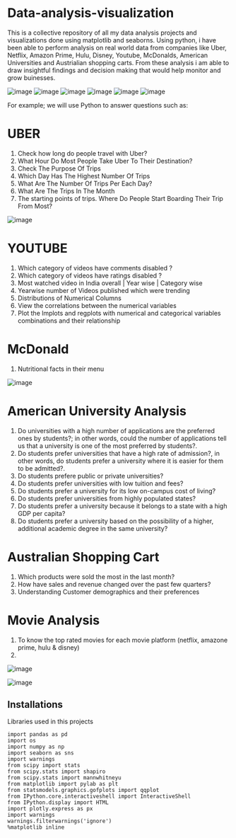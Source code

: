 
# Data-analysis-visualization

This is a collective repository of all my data analysis projects and visualizations done using matplotlib and seaborns. 
Using python, i have been able to perform analysis on real world data from companies like Uber, Netflix, Amazon Prime, Hulu, Disney, Youtube, McDonalds, American Universities and Austrialian shopping carts. From these analysis i am able to draw insightful findings and decision making that would help monitor and grow buinesses.

![image](https://github.com/Eugochi/Data-analysis-visualizationn/assets/123215066/e488751d-6a59-456e-881c-af92f17ba84c)
![image](https://github.com/Eugochi/Data-analysis-visualizationn/assets/123215066/6d215d82-a79c-4f73-9d90-728a93f90e0b)
![image](https://github.com/Eugochi/Data-analysis-visualizationn/assets/123215066/d5512c6d-e586-4df4-85d7-34fb54ddd8b5)
![image](https://github.com/Eugochi/Data-analysis-visualizationn/assets/123215066/0d6ae8b2-ace0-4b49-979f-727471e8924f)
![image](https://github.com/Eugochi/Data-analysis-visualizationn/assets/123215066/fbdfc66e-470f-43e9-9cc4-d2b28002f967)
![image](https://github.com/Eugochi/Data-analysis-visualizationn/assets/123215066/23549466-b0d0-4da4-9672-e1cd387d42ae)



For example; we will use Python to answer questions such as:

# UBER
1. Check how long do people travel with Uber?
2. What Hour Do Most People Take Uber To Their Destination?
3. Check The Purpose Of Trips
4. Which Day Has The Highest Number Of Trips
5. What Are The Number Of Trips Per Each Day?
6. What Are The Trips In The Month
7. The starting points of trips. Where Do People Start Boarding Their Trip From Most?

![image](https://github.com/Eugochi/Data-analysis-visualizationn/assets/123215066/8c705328-fcfb-4269-8850-9b71029c9e96)


# YOUTUBE
1) Which category of videos have comments disabled ?
2) Which category of videos have ratings disabled ?
3) Most watched video in India overall | Year wise | Category wise
4) Yearwise number of Videos published which were trending
5) Distributions of Numerical Columns
6) View the correlations between the numerical variables
7) Plot the lmplots and regplots with numerical and categorical variables combinations and their relationship

# McDonald
1. Nutritional facts in their menu

![image](https://github.com/Eugochi/Data-analysis-visualizationn/assets/123215066/5c09ad82-aa84-49d0-996c-1f5539d071a9)


# American University Analysis

1. Do universities with a high number of applications are the preferred ones by students?; in other words, could the number of applications tell us that a university is one of the most preferred by students?.
2. Do students prefer universities that have a high rate of admission?, in other words, do students prefer a university where it is easier for them to be admitted?.
3. Do students prefere public or private universities?
4. Do students prefer universities with low tuition and fees?
5. Do students prefer a university for its low on-campus cost of living?
6. Do students prefer universities from highly populated states?
7. Do students prefer a university because it belongs to a state with a high GDP per capita?
8. Do students prefer a university based on the possibility of a higher, additional academic degree in the same university?

# Australian Shopping Cart

1. Which products were sold the most in the last month?
2. How have sales and revenue changed over the past few quarters?
3. Understanding Customer demographics and their preferences

# Movie Analysis
1. To know the top rated movies for each movie platform (netflix, amazone prime, hulu & disney)
2. 
![image](https://github.com/Eugochi/Data-analysis-visualizationn/assets/123215066/f5deed8a-d3a1-43d8-8167-ed00e93588ff)

![image](https://github.com/Eugochi/Data-analysis-visualizationn/assets/123215066/f40dd45a-8698-404f-b7c6-f568e0702b15)


## Installations

Libraries used in this projects

```
import pandas as pd
import os
import numpy as np
import seaborn as sns
import warnings
from scipy import stats
from scipy.stats import shapiro
from scipy.stats import mannwhitneyu
from matplotlib import pylab as plt
from statsmodels.graphics.gofplots import qqplot
from IPython.core.interactiveshell import InteractiveShell
from IPython.display import HTML
import plotly.express as px
import warnings
warnings.filterwarnings('ignore')
%matplotlib inline
  
```
    
